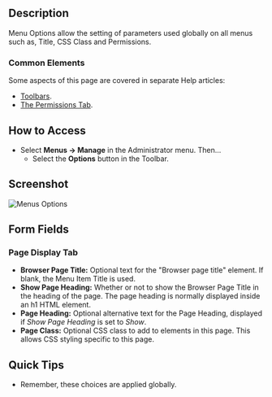 <!-- Filename: Help4.x:Menus:_Options / Display title: Menus: Options -->

## Description

Menu Options allow the setting of parameters used globally on all menus
such as, Title, CSS Class and Permissions.

### Common Elements

Some aspects of this page are covered in separate Help articles:

* [Toolbars](jdocmanual?article=help/common-elements/toolbars "").
* [The Permissions Tab](jdocmanual?article=help/common-elements/edit-permissions "").

## How to Access

- Select **Menus → Manage** in the Administrator menu. Then...
  - Select the **Options** button in the Toolbar.

## Screenshot

![Menus Options](../../../en/images/menus/menu-options-page-display-tab.png)

## Form Fields

### Page Display Tab

- **Browser Page Title:** Optional text for the "Browser page title"
  element. If blank, the Menu Item Title is used.
- **Show Page Heading:** Whether or not to show the Browser Page Title
  in the heading of the page. The page heading is normally displayed
  inside an h1 HTML element.
- **Page Heading:** Optional alternative text for the Page Heading, displayed
  if *Show Page Heading* is set to *Show*.
- **Page Class:** Optional CSS class to add to elements in this page.
  This allows CSS styling specific to this page.

## Quick Tips

- Remember, these choices are applied globally.
